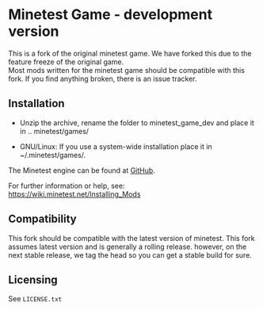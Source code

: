 # Minetest Game - development version
This is a fork of the original minetest game. We have forked this due to the feature freeze of the original game.    
Most mods written for the minetest game should be compatible with this fork. If you find anything broken, there is an issue tracker.  



## Installation

- Unzip the archive, rename the folder to minetest_game_dev and
place it in .. minetest/games/

- GNU/Linux: If you use a system-wide installation place
    it in ~/.minetest/games/.

The Minetest engine can be found at [GitHub](https://github.com/minetest/minetest).

For further information or help, see:  
https://wiki.minetest.net/Installing_Mods

## Compatibility

This fork should be compatible with the latest version of minetest. This fork assumes latest version and is generally a rolling release. however, on the next stable release, we tag the head so you can get a stable build for sure.


## Licensing

See `LICENSE.txt`

